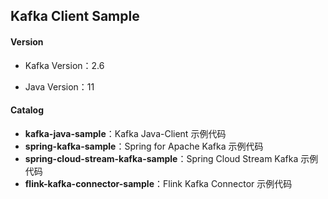 ## Kafka Client Sample

#### Version

* Kafka Version：2.6

* Java Version：11

#### Catalog

* **kafka-java-sample**：Kafka Java-Client 示例代码
* **spring-kafka-sample**：Spring for Apache Kafka 示例代码
* **spring-cloud-stream-kafka-sample**：Spring Cloud Stream Kafka 示例代码
* **flink-kafka-connector-sample**：Flink Kafka Connector 示例代码

